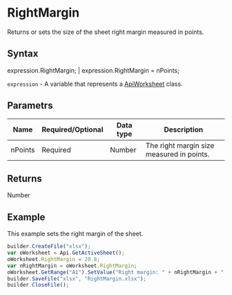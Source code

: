 # RightMargin

Returns or sets the size of the sheet right margin measured in points.

## Syntax

expression.RightMargin; &#124; expression.RightMargin = nPoints;

`expression` - A variable that represents a [ApiWorksheet](../ApiWorksheet.md) class.

## Parametrs

| **Name** | **Required/Optional** | **Data type** | **Description** |
| ------------- | ------------- | ------------- | ------------- |
| nPoints | Required | Number | The right margin size measured in points. |

## Returns

Number

## Example

This example sets the right margin of the sheet.

```javascript
builder.CreateFile("xlsx");
var oWorksheet = Api.GetActiveSheet();
oWorksheet.RightMargin = 20.8;
var nRightMargin = oWorksheet.RightMargin;
oWorksheet.GetRange("A1").SetValue("Right margin: " + nRightMargin + " mm");
builder.SaveFile("xlsx", "RightMargin.xlsx");
builder.CloseFile();
```